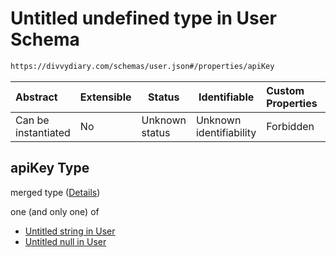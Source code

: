 # Untitled undefined type in User Schema

```txt
https://divvydiary.com/schemas/user.json#/properties/apiKey
```

| Abstract            | Extensible | Status         | Identifiable            | Custom Properties | Additional Properties | Access Restrictions | Defined In                                                     |
| :------------------ | ---------- | -------------- | ----------------------- | :---------------- | --------------------- | ------------------- | -------------------------------------------------------------- |
| Can be instantiated | No         | Unknown status | Unknown identifiability | Forbidden         | Allowed               | none                | [user.json\*](../src/schemas/user.json "open original schema") |

## apiKey Type

merged type ([Details](user-properties-apikey.md))

one (and only one) of

- [Untitled string in User](defs-definitions-uuid.md "check type definition")
- [Untitled null in User](user-properties-apikey-oneof-1.md "check type definition")
